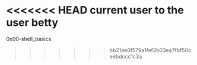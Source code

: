 <<<<<<< HEAD
current user to the user betty
=======
0x00-shell_basics
>>>>>>> bb21ae6f579a1fef2b03ea7fbf50ceebdccc1c3a
